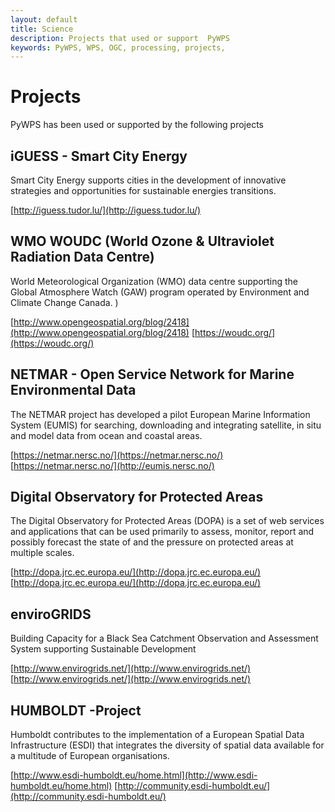 ```yaml
---
layout: default
title: Science
description: Projects that used or support  PyWPS
keywords: PyWPS, WPS, OGC, processing, projects,
---
```


# Projects

PyWPS has been used or supported by the following projects


## iGUESS - Smart City Energy
Smart City Energy supports cities in the development of innovative strategies and opportunities for sustainable energies transitions. 

[http://iguess.tudor.lu/](http://iguess.tudor.lu/)


## WMO WOUDC (World Ozone & Ultraviolet Radiation Data Centre)
World Meteorological Organization (WMO) data centre supporting the Global Atmosphere Watch (GAW) program operated by Environment and Climate Change Canada. ) 

[http://www.opengeospatial.org/blog/2418](http://www.opengeospatial.org/blog/2418)
[https://woudc.org/](https://woudc.org/)


## NETMAR - Open Service Network for Marine Environmental Data
The NETMAR project has developed a pilot European Marine Information System (EUMIS) for searching, downloading and integrating satellite, in situ and model data from ocean and coastal areas.

[https://netmar.nersc.no/](https://netmar.nersc.no/)
[https://netmar.nersc.no/](http://eumis.nersc.no/)


## Digital Observatory for Protected Areas
The Digital Observatory for Protected Areas (DOPA) is a set of web services and applications that can be used primarily to assess, monitor, report and possibly forecast the state of and the pressure on protected areas at multiple scales.

[http://dopa.jrc.ec.europa.eu/](http://dopa.jrc.ec.europa.eu/)
[http://dopa.jrc.ec.europa.eu/](http://dopa.jrc.ec.europa.eu/)


## enviroGRIDS
Building Capacity for a Black Sea Catchment Observation and Assessment System supporting Sustainable Development

[http://www.envirogrids.net/](http://www.envirogrids.net/)
[http://www.envirogrids.net/](http://www.envirogrids.net/)


## HUMBOLDT -Project
Humboldt contributes to the implementation of a European Spatial Data Infrastructure (ESDI) that integrates the diversity of spatial data available for a multitude of European organisations.

[http://www.esdi-humboldt.eu/home.html](http://www.esdi-humboldt.eu/home.html)
[http://community.esdi-humboldt.eu/](http://community.esdi-humboldt.eu/)
